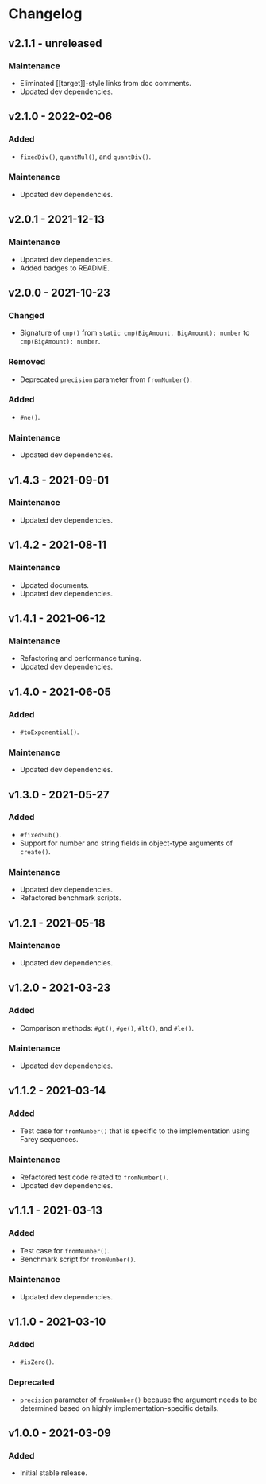 # Changelog

## v2.1.1 - unreleased

### Maintenance

- Eliminated [[target]]-style links from doc comments.
- Updated dev dependencies.

## v2.1.0 - 2022-02-06

### Added

- `fixedDiv()`, `quantMul()`, and `quantDiv()`.

### Maintenance

- Updated dev dependencies.

## v2.0.1 - 2021-12-13

### Maintenance

- Updated dev dependencies.
- Added badges to README.

## v2.0.0 - 2021-10-23

### Changed

- Signature of `cmp()` from `static cmp(BigAmount, BigAmount): number` to
  `cmp(BigAmount): number`.

### Removed

- Deprecated `precision` parameter from `fromNumber()`.

### Added

- `#ne()`.

### Maintenance

- Updated dev dependencies.

## v1.4.3 - 2021-09-01

### Maintenance

- Updated dev dependencies.

## v1.4.2 - 2021-08-11

### Maintenance

- Updated documents.
- Updated dev dependencies.

## v1.4.1 - 2021-06-12

### Maintenance

- Refactoring and performance tuning.
- Updated dev dependencies.

## v1.4.0 - 2021-06-05

### Added

- `#toExponential()`.

### Maintenance

- Updated dev dependencies.

## v1.3.0 - 2021-05-27

### Added

- `#fixedSub()`.
- Support for number and string fields in object-type arguments of `create()`.

### Maintenance

- Updated dev dependencies.
- Refactored benchmark scripts.

## v1.2.1 - 2021-05-18

### Maintenance

- Updated dev dependencies.

## v1.2.0 - 2021-03-23

### Added

- Comparison methods: `#gt()`, `#ge()`, `#lt()`, and `#le()`.

### Maintenance

- Updated dev dependencies.

## v1.1.2 - 2021-03-14

### Added

- Test case for `fromNumber()` that is specific to the implementation using
  Farey sequences.

### Maintenance

- Refactored test code related to `fromNumber()`.
- Updated dev dependencies.

## v1.1.1 - 2021-03-13

### Added

- Test case for `fromNumber()`.
- Benchmark script for `fromNumber()`.

### Maintenance

- Updated dev dependencies.

## v1.1.0 - 2021-03-10

### Added

- `#isZero()`.

### Deprecated

- `precision` parameter of `fromNumber()` because the argument needs to be
  determined based on highly implementation-specific details.

## v1.0.0 - 2021-03-09

### Added

- Initial stable release.
